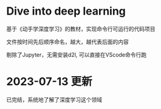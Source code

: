 # Dive into deep learning

基于《动手学深度学习》的教材，实现命令行可运行的代码项目

文件按时间先后顺序命名，越大，越代表后面的内容

剔除了Jupyter，无需安装d2l, 可以直接在VScode命令行跑

# 2023-07-13 更新

已完结，系统地了解了深度学习这个领域